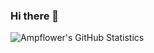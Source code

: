 ### Hi there 👋
![Ampflower's GitHub Statistics](https://github-readme-stats.vercel.app/api?username=Ampflower&show_icons=true&hide_border=true&theme=tokyonight) <br/>
<!--
**Ampflower/Ampflower** is a ✨ _special_ ✨ repository because its `README.md` (this file) appears on your GitHub profile.

Here are some ideas to get you started:

- 🔭 I’m currently working on ...
- 🌱 I’m currently learning ...
- 👯 I’m looking to collaborate on ...
- 🤔 I’m looking for help with ...
- 💬 Ask me about ...
- 📫 How to reach me: ...
- 😄 Pronouns: ...
- ⚡ Fun fact: ...
-->
